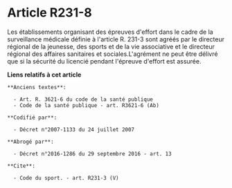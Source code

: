 # Article R231-8

Les établissements organisant des épreuves d'effort dans le cadre de la surveillance médicale définie à l'article R. 231-3
sont agréés par le directeur régional de la jeunesse, des sports et de la vie associative et le directeur régional des
affaires sanitaires et sociales.L'agrément ne peut être délivré que si la sécurité du licencié pendant l'épreuve d'effort est
assurée.

**Liens relatifs à cet article**

	**Anciens textes**:

	  - Art. R. 3621-6 du code de la santé publique
	  - Code de la santé publique - art. R3621-6 (Ab)

	**Codifié par**:

	  - Décret n°2007-1133 du 24 juillet 2007

	**Abrogé par**:

	  - Décret n°2016-1286 du 29 septembre 2016 - art. 13

	**Cite**:

	  - Code du sport. - art. R231-3 (V)
